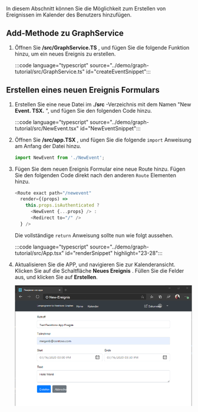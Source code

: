 <!-- markdownlint-disable MD002 MD041 -->

In diesem Abschnitt können Sie die Möglichkeit zum Erstellen von Ereignissen im Kalender des Benutzers hinzufügen.

## <a name="add-method-to-graphservice"></a>Add-Methode zu GraphService

1. Öffnen Sie **/src/GraphService.TS** , und fügen Sie die folgende Funktion hinzu, um ein neues Ereignis zu erstellen.

    :::code language="typescript" source="../demo/graph-tutorial/src/GraphService.ts" id="createEventSnippet":::

## <a name="create-new-event-form"></a>Erstellen eines neuen Ereignis Formulars

1. Erstellen Sie eine neue Datei im **./src** -Verzeichnis mit dem Namen "New **Event. TSX.** ", und fügen Sie den folgenden Code hinzu.

    :::code language="typescript" source="../demo/graph-tutorial/src/NewEvent.tsx" id="NewEventSnippet":::

1. Öffnen Sie **/src/app.TSX** , und fügen Sie die folgende `import` Anweisung am Anfang der Datei hinzu.

    ```typescript
    import NewEvent from './NewEvent';
    ```

1. Fügen Sie dem neuen Ereignis Formular eine neue Route hinzu. Fügen Sie den folgenden Code direkt nach den anderen `Route` Elementen hinzu.

    ```typescript
    <Route exact path="/newevent"
      render={(props) =>
        this.props.isAuthenticated ?
          <NewEvent {...props} /> :
          <Redirect to="/" />
      } />
    ```

    Die vollständige `return` Anweisung sollte nun wie folgt aussehen.

    :::code language="typescript" source="../demo/graph-tutorial/src/App.tsx" id="renderSnippet" highlight="23-28":::

1. Aktualisieren Sie die APP, und navigieren Sie zur Kalenderansicht. Klicken Sie auf die Schaltfläche **Neues Ereignis** . Füllen Sie die Felder aus, und klicken Sie auf **Erstellen**.

    ![Screenshot des neuen Ereignis Formulars](./images/create-event-01.png)
